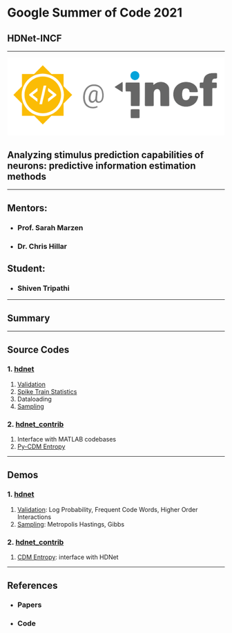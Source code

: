 # Google Summer of Code 2021 
## HDNet-INCF
---
![GSoC-HDNet-INCF-logo](assets/gsoc-incf.png)
## Analyzing stimulus prediction capabilities of neurons: predictive information estimation methods
---
## Mentors:

* ### Prof. Sarah Marzen
* ### Dr. Chris Hillar
## Student:
* ### Shiven Tripathi
---
## Summary
---
## Source Codes

### 1. [hdnet](https://github.com/ShivenTripathi/hdnet)
1. [Validation](https://github.com/ShivenTripathi/hdnet/blob/master/hdnet/spikes_model_validation.py)
2. [Spike Train Statistics](https://github.com/ShivenTripathi/hdnet/blob/master/hdnet/spikes.py)
3. Dataloading
4. [Sampling](https://github.com/ShivenTripathi/hdnet/blob/master/hdnet/sampling.py)
### 2. [hdnet_contrib](https://github.com/ShivenTripathi/hdnet_contrib)
1. Interface with MATLAB codebases
2. [Py-CDM Entropy](https://github.com/ShivenTripathi/hdnet_contrib/blob/main/hdnet_contrib/CDMentropy.py)
---
## Demos

### 1. [hdnet](https://github.com/ShivenTripathi/hdnet)
1. [Validation](https://github.com/ShivenTripathi/hdnet/blob/master/examples/demoValidation.ipynb): Log Probability, Frequent Code Words, Higher Order Interactions
2. [Sampling](https://github.com/ShivenTripathi/hdnet/blob/master/examples/demoMetropolisSampler.ipynb): Metropolis Hastings, Gibbs 
### 2. [hdnet_contrib](https://github.com/ShivenTripathi/hdnet_contrib)
1. [CDM Entropy](https://github.com/ShivenTripathi/hdnet_contrib/blob/main/examples/PyCDMentropy/demoCDME.ipynb): interface with HDNet
---
## References
* ### Papers
* ### Code

